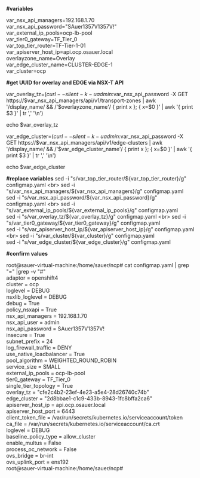 

**#variables**

var_nsx_api_managers=192.168.1.70  <br>
var_nsx_api_password="SAuer1357V1357V!"   <br>
var_external_ip_pools=ocp-lb-pool  <br>
var_tier0_gateway=TF_Tier_0  <br>
var_top_tier_router=TF-Tier-1-01 <br>
var_apiserver_host_ip=api.ocp.osauer.local  <br>
overlayzone_name=Overlay  <br>
var_edge_cluster_name=CLUSTER-EDGE-1  <br>
var_cluster=ocp  <br>

**#get UUID for overlay and EDGE via NSX-T API**

var_overlay_tz=$(curl --silent -k -u admin:$var_nsx_api_password -X GET https://$var_nsx_api_managers/api/v1/transport-zones | awk '/display_name/ && /'$overlayzone_name'/ { print x }; { x=$0 }' | awk '{ print $3 }' | tr ',' '\n')

echo $var_overlay_tz  <br>

var_edge_cluster=$(curl --silent -k -u admin:$var_nsx_api_password -X GET https://$var_nsx_api_managers/api/v1/edge-clusters | awk '/display_name/ && /'$var_edge_cluster_name'/ { print x }; { x=$0 }' | awk '{ print $3 }' | tr ',' '\n')

echo $var_edge_cluster


**#replace variables**
sed -i "s/var_top_tier_router/${var_top_tier_router}/g" configmap.yaml  <br>
sed -i "s/var_nsx_api_managers/${var_nsx_api_managers}/g" configmap.yaml  <br>
sed -i "s/var_nsx_api_password/${var_nsx_api_password}/g" configmap.yaml  <br>
sed -i "s/var_external_ip_pools/${var_external_ip_pools}/g" configmap.yaml  <br>
sed -i "s/var_overlay_tz/${var_overlay_tz}/g" configmap.yaml  <br>
sed -i "s/var_tier0_gateway/${var_tier0_gateway}/g" configmap.yaml  <br>
sed -i "s/var_apiserver_host_ip/${var_apiserver_host_ip}/g" configmap.yaml  <br>
sed -i "s/var_cluster/${var_cluster}/g" configmap.yaml  <br>
sed -i "s/var_edge_cluster/${var_edge_cluster}/g" configmap.yaml  <br>

**#confirm values**

root@sauer-virtual-machine:/home/sauer/ncp# cat configmap.yaml | grep "=" |grep -v "#"  <br>
    adaptor = openshift4  <br>
    cluster = ocp   <br>
    loglevel = DEBUG  <br>
    nsxlib_loglevel = DEBUG  <br>
    debug = True  <br>
    policy_nsxapi = True  <br>
    nsx_api_managers = 192.168.1.70   <br>
    nsx_api_user = admin  <br>
    nsx_api_password = SAuer1357V1357V!   <br>
    insecure = True  <br>
    subnet_prefix = 24  <br>
    log_firewall_traffic = DENY  <br>
    use_native_loadbalancer = True  <br>
    pool_algorithm = WEIGHTED_ROUND_ROBIN  <br>
    service_size = SMALL  <br>
    external_ip_pools = ocp-lb-pool   <br>
    tier0_gateway = TF_Tier_0   <br>
    single_tier_topology = True  <br>
    overlay_tz = "cfe2c4b2-23ef-4e23-a5e4-28d26740c74b"   <br>
    edge_cluster = "2d8bbae1-c1c9-433b-8943-1fc8bffa2ca6"   <br>
    apiserver_host_ip = api.ocp.osauer.local   <br>
    apiserver_host_port = 6443  <br>
    client_token_file = /var/run/secrets/kubernetes.io/serviceaccount/token  <br>
    ca_file = /var/run/secrets/kubernetes.io/serviceaccount/ca.crt  <br>
    loglevel = DEBUG  <br>
    baseline_policy_type = allow_cluster  <br>
    enable_multus = False  <br>
    process_oc_network = False  <br>
    ovs_bridge = br-int  <br>
    ovs_uplink_port = ens192  <br>
root@sauer-virtual-machine:/home/sauer/ncp#   <br>
